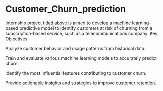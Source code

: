 # Customer_Churn_prediction
Internship project titled above is aimed to develop a machine learning-based predictive model to identify customers at risk of churning from a subscription-based service, such as a telecommunications company.
Key Objectives:

Analyze customer behavior and usage patterns from historical data.

Train and evaluate various machine learning models to accurately predict churn.

Identify the most influential features contributing to customer churn.

Provide actionable insights and strategies to improve customer retention.

